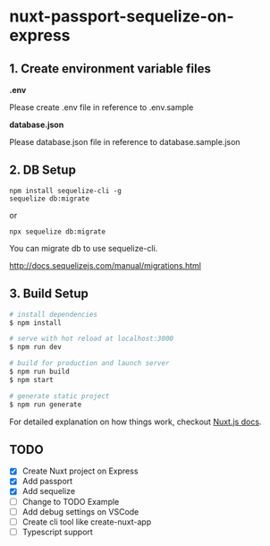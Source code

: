 # nuxt-passport-sequelize-on-express

## 1. Create environment variable files

**.env**

Please create .env file in reference to .env.sample

**database.json**
  
Please database.json file in reference to database.sample.json

## 2. DB Setup

```
npm install sequelize-cli -g
sequelize db:migrate
```

or

```
npx sequelize db:migrate
```

You can migrate db to use sequelize-cli.

http://docs.sequelizejs.com/manual/migrations.html


## 3. Build Setup

``` bash
# install dependencies
$ npm install

# serve with hot reload at localhost:3000
$ npm run dev

# build for production and launch server
$ npm run build
$ npm start

# generate static project
$ npm run generate
```

For detailed explanation on how things work, checkout [Nuxt.js docs](https://nuxtjs.org).

## TODO

- [x] Create Nuxt project on Express
- [x] Add passport
- [x] Add sequelize
- [ ] Change to TODO Example
- [ ] Add debug settings on VSCode
- [ ] Create cli tool like create-nuxt-app
- [ ] Typescript support
